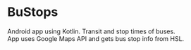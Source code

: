 # BuStops

Android app using Kotlin. Transit and stop times of buses.  
App uses Google Maps API and gets bus stop info from HSL.
